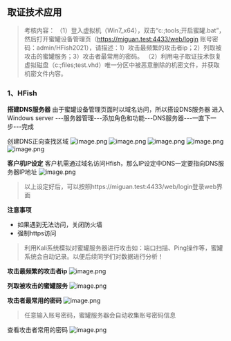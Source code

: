 ## 取证技术应用
>考核内容：
（1）登入虚拟机（Win7_x64），双击“c:\;tools\;开启蜜罐.bat”，然后打开蜜罐设备管理页（https://miguan.test:4433/web/login 
账号密码：admin/HFish2021），请描述：1）攻击最频繁的攻击者ip；2）列取被攻击的蜜罐服务；3）攻击者最常用的密码。
（2）利用电子取证技术恢复虚拟磁盘（c:\;files\;test.vhd）唯一分区中被恶意删除的机密文件，并获取机密文件内容。

### 1、HFish

**搭建DNS服务器**
由于蜜罐设备管理页面时以域名访问，所以搭设DNS服务器
进入Windows server ---服务器管理---添加角色和功能---DNS服务器---一直下一步---完成

创建DNS正向查找区域
![image.png](https://pic.myla.eu.org/file/1761032998322_image.png)
![image.png](https://pic.myla.eu.org/file/1761033064359_image.png)
![image.png](https://pic.myla.eu.org/file/1761033112977_image.png)
![image.png](https://pic.myla.eu.org/file/1761033189553_image.png)
![image.png](https://pic.myla.eu.org/file/1761033403841_image.png)

**客户机IP设定**
客户机需通过域名访问Hfish，那么IP设定中DNS一定要指向DNS服务器IP地址
![image.png](https://pic.myla.eu.org/file/1761033503029_image.png)

>以上设定好后，可以按照https://miguan.test:4433/web/login登录web界面

**注意事项**
- 如果遇到无法访问，关闭防火墙
- 强制https访问

>利用Kali系统模拟对蜜罐服务器进行攻击如：端口扫描、Ping操作等，蜜罐系统会自动记录。以便后续同学们对数据进行分析！

**攻击最频繁的攻击者ip**
![image.png](https://pic.myla.eu.org/file/1761033885180_image.png)

**列取被攻击的蜜罐服务**
![image.png](https://pic.myla.eu.org/file/1761033991845_image.png)

**攻击者最常用的密码**
![image.png](https://pic.myla.eu.org/file/zNUefo8W.png)
>任意输入账号密码，蜜罐服务器会自动收集账号密码信息

查看攻击者常用的密码
![image.png](https://pic.myla.eu.org/file/EsAe8Eg2.png)


